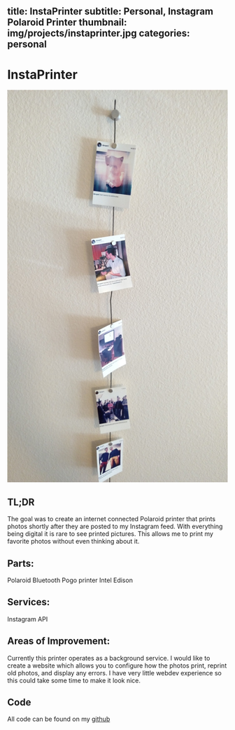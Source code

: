 title: InstaPrinter
subtitle: Personal, Instagram Polaroid Printer
thumbnail: img/projects/instaprinter.jpg
categories: personal
---
# InstaPrinter

![feed](img/projects/instaprinter.jpg)

## TL;DR
The goal was to create an internet connected Polaroid printer that prints photos shortly after they are posted to my Instagram feed. With everything being digital it is rare to see printed pictures. This allows me to print my favorite photos without even thinking about it.

## Parts:
Polaroid Bluetooth Pogo printer
Intel Edison

## Services:
Instagram API

## Areas of Improvement:
Currently this printer operates as a background service. I would like to create a website which allows you to configure how the photos print, reprint old photos, and display any errors. I have very little webdev experience so this could take some time to make it look nice.

## Code
All code can be found on my [github](https://github.com/djnugent/instaprinter)
